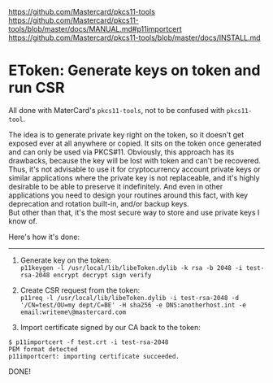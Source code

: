 https://github.com/Mastercard/pkcs11-tools  
https://github.com/Mastercard/pkcs11-tools/blob/master/docs/MANUAL.md#p11importcert  
https://github.com/Mastercard/pkcs11-tools/blob/master/docs/INSTALL.md  

# EToken: Generate keys on token and run CSR 
All done with MaterCard's `pkcs11-tools`, not to be confused with `pkcs11-tool`.

The idea is to generate private key right on the token, so it doesn't get exposed ever at all anywhere or copied. It sits on the token once generated and can only be used via PKCS#11.
Obviously, this approach has its drawbacks, because the key will be lost with token and can't be recovered.  
Thus, it's not advisable to use it for cryptocurrency account private keys or similar applications where the private key is not replaceable, and it's highly desirable to be able to preserve it indefinitely. And even in other applications you need to design your routines around this fact, with key deprecation and rotation built-in, and/or backup keys.  
But other than that, it's the most secure way to store and use private keys I know of.

Here's how it's done:

---
1. Generate key on the token:  
`p11keygen -l /usr/local/lib/libeToken.dylib -k rsa -b 2048 -i test-rsa-2048 encrypt decrypt sign verify`


2. Create CSR request from the token:  
`p11req -l /usr/local/lib/libeToken.dylib -i test-rsa-2048 -d '/CN=test/OU=my dept/C=BE' -H sha256 -e DNS:anotherhost.int -e email:writeme\@mastercard.com`


3. Import certificate signed by our CA back to the token:  
```
$ p11importcert -f test.crt -i test-rsa-2048
PEM format detected
p11importcert: importing certificate succeeded.
```

DONE!